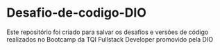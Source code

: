 # Desafio-de-codigo-DIO
Este repositório foi criado para salvar os desafios e versões de código realizados no Bootcamp da TQI Fullstack Developer promovido pela DIO
